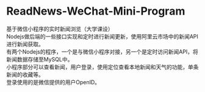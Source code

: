 # ReadNews-WeChat-Mini-Program
基于微信小程序的实时新闻浏览（大学课设）    
Nodejs做后端的一些接口实现和定时进行新闻更新，使用阿里云市场中的新闻API进行新闻获取。   
有两个Nodejs的程序，一个是与微信小程序对接，另一个是定时访问新闻API，将新闻数据存储至MySQL中。    
小程序部分可以查看新闻，用户登录，使用定位查看本地新闻和天气的功能，单条新闻的收藏等。   
登录使用的是微信提供的用户OpenID。
